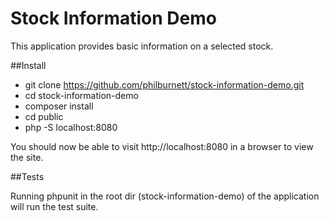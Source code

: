 # Stock Information Demo

This application provides basic information on a selected stock.

##Install

 - git clone https://github.com/philburnett/stock-information-demo.git
 - cd stock-information-demo
 - composer install
 - cd public
 - php -S localhost:8080
 
You should now be able to visit http://localhost:8080 in a browser to view the site.

##Tests

Running phpunit in the root dir (stock-information-demo) of the application will run the test suite.

